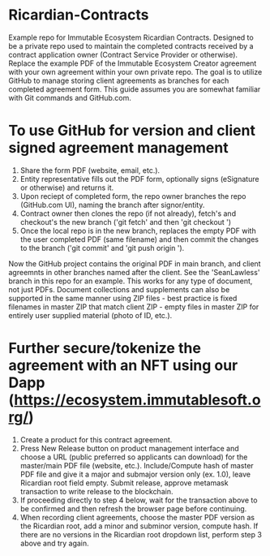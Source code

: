 # Ricardian-Contracts
Example repo for Immutable Ecosystem Ricardian Contracts. Designed to be a private repo used to maintain the completed contracts received by a contract application owner (Contract Service Provider or otherwise). Replace the example PDF of the Immutable Ecosystem Creator agreement with your own agreement within your own private repo. The goal is to utilize GitHub to manage storing client agreements as branches for each completed agreement form. This guide assumes you are somewhat familiar with Git commands and GitHub.com.

# To use GitHub for version and client signed agreement management
1. Share the form PDF (website, email, etc.).
2. Entity representative fills out the PDF form, optionally signs (eSignature or otherwise) and returns it.
3. Upon reciept of completed form, the repo owner branches the repo (GitHub.com UI), naming the branch after signor/entity.
4. Contract owner then clones the repo (if not already), fetch's and checkout's the new branch ('git fetch' and then 'git checkout <branchName>')
5. Once the local repo is in the new branch, replaces the empty PDF with the user completed PDF (same filename) and then commit the changes to the branch ('git commit' and 'git push origin <branchName>').

Now the GitHub project contains the original PDF in main branch, and client agreemnts in other branches named after the client. See the 'SeanLawless' branch in this repo for an example. This works for any type of document, not just PDFs. Document collections and supplements can also be supported in the same manner using ZIP files - best practice is fixed filenames in master ZIP that match client ZIP - empty files in master ZIP for entirely user supplied material (photo of ID, etc.).

# Further secure/tokenize the agreement with an NFT using our Dapp (https://ecosystem.immutablesoft.org/)
1. Create a product for this contract agreement.
2. Press New Release button on product management interface and choose a URL (public preferred so applicants can download) for the master/main PDF file (website, etc.). Include/Compute hash of master PDF file and give it a major and submajor version only (ex. 1.0), leave Ricardian root field empty. Submit release, approve metamask transaction to write release to the blockchain.
3. If proceeding directly to step 4 below, wait for the transaction above to be confirmed and then refresh the browser page before continuing.
4. When recording client agreements, choose the master PDF version as the Ricardian root, add a minor and subminor version, compute hash. If there are no versions in the Ricardian root dropdown list, perform step 3 above and try again.
